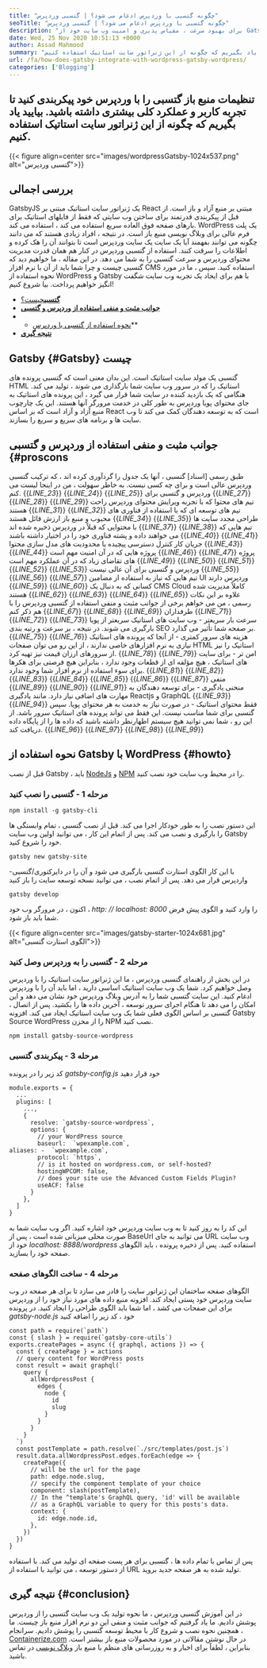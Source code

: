 ```yaml
---
title: "چگونه گتسبی با وردپرس ادغام می شود؟ | گتسبی وردپرس" 
seoTitle: "چگونه گتسبی با وردپرس ادغام می شود؟ | گتسبی وردپرس" 
description: "برای بهبود سرعت ، مقیاس پذیری و امنیت وب سایت خود از Gatsby WordPress استفاده کنید. در این آموزش ، یاد می گیرید که چگونه از این نرم افزار منبع باز استفاده کنید." 
date: Wed, 25 Nov 2020 10:51:13 +0000
author: Assad Mahmood
summary: "منبع باز گتسبی را با وردپرس خود پیکربندی کنید تا تجربه کاربری بیشتر و عملکرد کلی را به همراه داشته باشید. بیایید یاد بگیریم که چگونه از این ژنراتور سایت استاتیک استفاده کنیم." 
url: /fa/how-does-gatsby-integrate-with-wordpress-gatsby-wordpress/
categories: ['Blogging']
---
```


## تنظیمات منبع باز گتسبی را با وردپرس خود پیکربندی کنید تا تجربه کاربر و عملکرد کلی بیشتری داشته باشید. بیایید یاد بگیریم که چگونه از این ژنراتور سایت استاتیک استفاده کنیم.

{{< figure align=center src="images/wordpressGatsby-1024x537.png" alt="گتسبی وردپرس">}}


## بررسی اجمالی
GatsbyJS یک ژنراتور سایت استاتیک مبتنی بر React مبتنی بر منبع آزاد و باز است. از قبل از پیکربندی قدرتمند برای ساختن وب سایتی که فقط از فایلهای استاتیک برای بارهای صفحه فوق العاده سریع استفاده می کند ، استفاده می کند. WordPress یک پلت فرم عالی برای وبلاگ نویسی منبع باز است. در نتیجه ، افراد زیادی هستند که می دانند چگونه می توانند بفهمند آیا یک سایت یک سایت وردپرس است تا بتوانند آن را هک کرده و اطلاعات را سرقت کنند. استفاده از گتسبی وردپرس در کنار هم همان قدرت مدیریت محتوای وردپرس و سرعت گتسبی را به شما می دهد.
در این مقاله ، ما خواهیم دید که گتسبی چیست و چرا شما باید از آن با نرم افزار CMS استفاده کنید. سپس ، ما در مورد نحوه استفاده از WordPress و Gatsby با هم برای ایجاد یک تجربه وب سایت شگفت انگیز خواهیم پرداخت. بیا شروع کنیم!
* [**گتسبی**چیست؟][1]
* **[جوانب مثبت و منفی استفاده از وردپرس و گتسبی][2]**
* * [نحوه استفاده از گتسبی با وردپرس][3]**
* **[نتیجه گیری][4]**

## Gatsby   {#Gatsby} چیست
گتسبی یک مولد سایت استاتیک است. این بدان معنی است که گتسبی پرونده های HTML استاتیک را که در سرور وب سایت شما بارگذاری می شوند ، تولید می کند. هنگامی که یک بازدید کننده در سایت شما قرار می گیرد ، این پرونده های استاتیک به جای محتوای پویا وردپرس به طور کلی در خدمت مرورگر آنها هستند. این یک چارچوب منبع آزاد و آزاد است که بر اساس React است که به توسعه دهندگان کمک می کند تا وب سایت ها و برنامه های سریع و سریع را بسازند.

## جوانب مثبت و منفی استفاده از وردپرس و گتسبی   {#proscons
طبق رسمی [اسناد] گتسبی ، آنها یک جدول را گردآوری کرده اند ، که ترکیب گتسبی وردپرس عالی است و برای چه کسی نیست. به خاطر سهولت ، من در اینجا لیست می کنم.
{{_LINE_23_}}
{{_LINE_24_}}
{{_LINE_25_}}
      وردپرس و گتسبی برای
{{_LINE_27_}}
{{_LINE_28_}}
{{_LINE_29_}}
        تیم های محتوا که با تجربه ویرایش محتوای وردپرس راحت هستند
{{_LINE_31_}}
{{_LINE_32_}}
        تیم های توسعه ای که با استفاده از فناوری های محبوب و منبع باز ارزش قائل هستند
{{_LINE_34_}}
{{_LINE_35_}}
        طراحی مجدد سایت ها با محتوایی که قبلاً در وردپرس ذخیره شده اند
{{_LINE_37_}}
{{_LINE_38_}}
        تیم هایی که می خواهند داده و پشته فناوری خود را در اختیار داشته باشند
{{_LINE_40_}}
{{_LINE_41_}}
        جریان کار کنترل دسترسی پیچیده یا محدودیت های مدل سازی محتوا
{{_LINE_43_}}
{{_LINE_44_}}
        پروژه هایی که در آن امنیت مهم است
{{_LINE_46_}}
{{_LINE_47_}}
        پروژه های تقاضای زیاد که در آن عملکرد مهم است
{{_LINE_49_}}
{{_LINE_50_}}
{{_LINE_51_}}
{{_LINE_52_}}
{{_LINE_53_}}
      وردپرس و گتسبی برای آن عالی نیست
{{_LINE_55_}}
{{_LINE_56_}}
{{_LINE_57_}}
        تیم هایی که نیاز به استفاده از مضامین UI وردپرس دارند
{{_LINE_59_}}
{{_LINE_60_}}
        کسانی که به دنبال یک CMS Cloud کاملاً مدیریت شده هستند
{{_LINE_62_}}
{{_LINE_63_}}
{{_LINE_64_}}
{{_LINE_65_}}
علاوه بر این نکات رسمی ، من می خواهم برخی از جوانب مثبت و منفی استفاده از گتسبی وردپرس را با هم ذکر کنم
{{_LINE_67_}}
{{_LINE_68_}}
{{_LINE_69_}}
      طرفداران
{{_LINE_71_}}
{{_LINE_72_}}
{{_LINE_73_}}
        سرعت بار سریعتر - وب سایت های استاتیک سریعتر از پویا بارگیری می شوند. در نتیجه ، بر سرعت و رتبه بندی SEO بر صفحه شما تأثیر می گذارد.
{{_LINE_75_}}
{{_LINE_76_}}
        هزینه های سرور کمتری - از آنجا که پرونده های استاتیک نیازی به نرم افزارهای خاصی ندارند ، از این رو می توان صفحات HTML استاتیک را نیز از سرورهای ارزان قیمت نیز تهیه کرد.
{{_LINE_78_}}
{{_LINE_79_}}
        امن تر - برای سایت های استاتیک ، هیچ مؤلفه ای از قطعات وجود ندارد ، بنابراین هیچ فرصتی برای هکرها برای سوء استفاده از نرم افزار شما وجود ندارد.
{{_LINE_81_}}
{{_LINE_82_}}
{{_LINE_83_}}
{{_LINE_84_}}
{{_LINE_85_}}
{{_LINE_86_}}
{{_LINE_87_}}
      منفی
{{_LINE_89_}}
{{_LINE_90_}}
{{_LINE_91_}}
        منحنی یادگیری - برای توسعه دهندگان به مهارت های اضافی نیاز دارد. مانند یادگیری Reactjs و GraphQL
{{_LINE_93_}}
{{_LINE_94_}}
        فقط محتوای استاتیک - در صورت نیاز به خدمت به هر محتوای پویا. سپس گتسبی برای شما مناسب نیست. این فقط می تواند پرونده های استاتیک سرور باشد. از این رو ، شما نمی توانید هیچ سیستم اظهارنظر داشته باشید که داده ها را از پایگاه داده دریافت کند.
{{_LINE_96_}}
{{_LINE_97_}}
{{_LINE_98_}}
{{_LINE_99_}}

## نحوه استفاده از Gatsby با WordPress   {#howto}
قبل از نصب Gatsby ، باید [NodeJs][6] و [NPM][7] را در محیط وب سایت خود نصب کنید.

### مرحله 1 - گتسبی را نصب کنید
```
npm install -g gatsby-cli
```
این دستور نصب را به طور خودکار اجرا می کند. قبل از نصب گتسبی ، تمام وابستگی ها را بارگیری و نصب می کند. پس از اتمام این کار ، می توانید اولین وب سایت Gatsby خود را شروع کنید.
```
gatsby new gatsby-site
```
با این کار الگوی استارت گتسبی بارگیری می شود و آن را در دایرکتوری/گتسبی-واردپرس قرار می دهد. پس از اتمام نصب ، می توانید نسخه توسعه سایت را باز کنید
```
gatsby develop
```
اکنون ، در مرورگر وب خود ، _http: // localhost: 8000_ را وارد کنید و الگوی پیش فرض شما باید باز شود.

{{< figure align=center src="images/gatsby-starter-1024x681.jpg" alt="الگوی استارت گتسبی">}}


### مرحله 2 - گتسبی را به وردپرس وصل کنید
در این بخش از راهنمای گتسبی وردپرس ، ما این ژنراتور سایت استاتیک را با وردپرس وصل خواهیم کرد. شما یک وب سایت استاتیک اساسی دارید ، اما باید آن را با وردپرس ادغام کنید. این سایت گتسبی شما را به آدرس وبلاگ وردپرس خود نشان می دهد و این امکان را می دهد تا هنگام اجرای سرور توسعه ، آخرین داده ها را بکشید. پس از اتصال ، گتسبی بر اساس الگوی فعلی شما یک وب سایت استاتیک ایجاد می کند.
افزونه Gatsby Source WordPress را از مخزن NPM نصب کنید.
```
npm install gatsby-source-wordpress
```

### مرحله 3 - پیکربندی گتسبی
کد زیر را در پرونده _gatsby-config.js_ خود قرار دهید
```
module.exports = {
  ...
  plugins: [
    ...,
    {
      resolve: `gatsby-source-wordpress`,
      options: {
        // your WordPress source
        baseurl:  `wpexample.com`,
aliases: -  `wpexample.com`,
        protocol: `https`,
        // is it hosted on wordpress.com, or self-hosted?
        hostingWPCOM: false,
        // does your site use the Advanced Custom Fields Plugin?
        useACF: false
      }
    },
  ]
}
```
این کد را به روز کنید تا به وب سایت وردپرس خود اشاره کنید. اگر وب سایت شما به صورت محلی میزبانی شده است ، پس از BaseUrl می توانید به جای URL وب سایت خود از _localhost: 8888/wordpress_ استفاده کنید. پس از ذخیره پرونده ، باید الگوهای صفحه خود را بسازید.

### مرحله 4 - ساخت الگوهای صفحه
الگوهای صفحه ساختمان این ژنراتور سایت را قادر می سازد تا برای هر صفحه در وب سایت وردپرس خود پستی ایجاد کند. افزونه منبع داده های مورد نیاز خود را از وردپرس برای این صفحات می کشد ، اما شما باید الگوی طراحی را ایجاد کنید.
در پرونده _gatsby-node.js_ خود ، کد زیر را اضافه کنید
```
const path = require(`path`)
const { slash } = require(`gatsby-core-utils`)
exports.createPages = async ({ graphql, actions }) => {
  const { createPage } = actions
  // query content for WordPress posts
  const result = await graphql(`
    query {
      allWordpressPost {
        edges {
          node {
            id
            slug
          }
        }
      }
    }
  `)
  const postTemplate = path.resolve(`./src/templates/post.js`)
  result.data.allWordpressPost.edges.forEach(edge => {
    createPage({
      // will be the url for the page
      path: edge.node.slug,
      // specify the component template of your choice
      component: slash(postTemplate),
      // In the ^template's GraphQL query, 'id' will be available
      // as a GraphQL variable to query for this posts's data.
      context: {
        id: edge.node.id,
      },
    })
  })
}
```
پس از تماس با تمام داده ها ، گتسبی برای هر پست صفحه ای تولید می کند. با استفاده از دستور توسعه ، می توانید با استفاده از URL تولید شده به هر صفحه جدید بروید.

## نتیجه گیری   {#conclusion}
در این آموزش گتسبی وردپرس ، ما نحوه تولید یک وب سایت گتسبی را از وردپرس پوشش دادیم. ما یاد گرفتیم که جوانب مثبت و منفی این دو نرم افزار منبع باز چیست. ما همچنین نحوه نصب و شروع کار با محیط توسعه گتسبی را پوشش دادیم.
سرانجام ، [Containerize.com][8] در حال نوشتن مقالاتی در مورد محصولات منبع باز بیشتر است. بنابراین ، لطفاً برای اخبار و به روزرسانی های منظم با منبع باز [وبلاگ نویسی][9] در تماس باشید.

  
[1]: #gatsby
[2]: #proscons
[3]: #howto
[4]: #conclusion
[5]: https://www.gatsbyjs.com/guides/wordpress/
[6]: https://nodejs.org/en/
[7]: https://www.npmjs.com/
[8]: https://www.containerize.com/
[9]: https://products.containerize.com/blogging/
